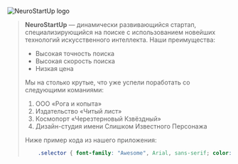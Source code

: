 ![NeuroStartUp logo](/logo.png)
> **NeuroStartUp** — динамически развивающийся стартап, специализирующийся на поиске с использованием новейших технологий искусственного интеллекта. Наши преимущества:
> *    Высокая точность поиска
> *    Высокая скорость поиска
> *    Низкая цена
>
> Мы на столько крутые, что уже успели поработать со следующими команиями: 
> 1. ООО «Рога и копыта» 
> 2. Издательство «Читый лист» 
> 3. Космопорт «Черезтерновый Кзвёздный» 
> 4. Дизайн-студия имени Слишком Известного Персонажа 
> 
> Ниже пример кода из нашего приложения: 
> ```css 
>     .selector { font-family: "Awesome", Arial, sans-serif; color: red; } 
> ```